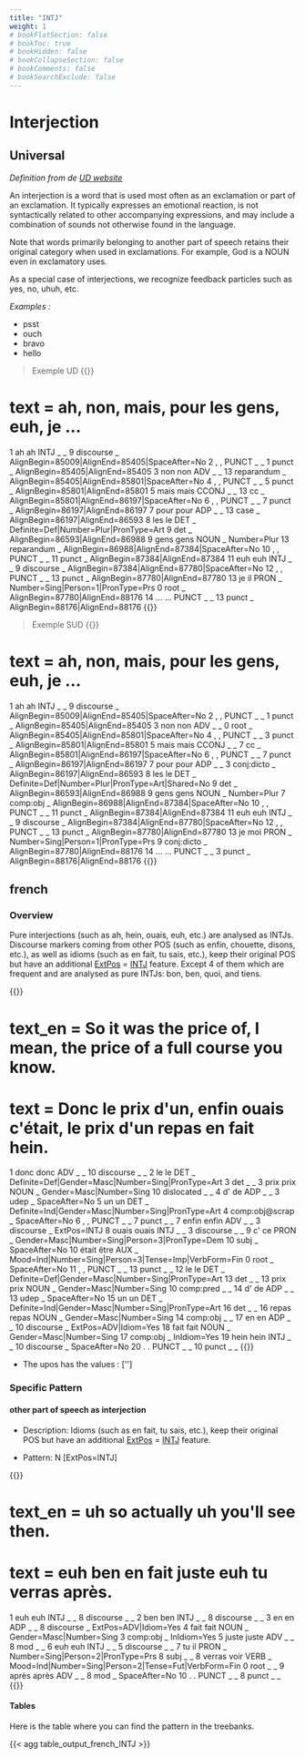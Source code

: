 ```yaml
---
title: "INTJ"
weight: 1
# bookFlatSection: false
# bookToc: true
# bookHidden: false
# bookCollapseSection: false
# bookComments: false
# bookSearchExclude: false
---
```


# Interjection

## Universal 

*Definition from de [UD website](https://universaldependencies.org/u/pos/INTJ.html)*

An interjection is a word that is used most often as an exclamation or part of an exclamation. It typically expresses an emotional reaction, is not syntactically related to other accompanying expressions, and may include a combination of sounds not otherwise found in the language.

Note that words primarily belonging to another part of speech retains their original category when used in exclamations. For example, God is a NOUN even in exclamatory uses.

As a special case of interjections, we recognize feedback particles such as yes, no, uhuh, etc.

*Examples :*
* psst
* ouch
* bravo
* hello

> Exemple UD
{{<conll>}} 
# text = ah, non, mais, pour les gens, euh, je …
1	ah	ah	INTJ	_	_	9	discourse	_	AlignBegin=85009|AlignEnd=85405|SpaceAfter=No
2	,	,	PUNCT	_	_	1	punct	_	AlignBegin=85405|AlignEnd=85405
3	non	non	ADV	_	_	13	reparandum	_	AlignBegin=85405|AlignEnd=85801|SpaceAfter=No
4	,	,	PUNCT	_	_	5	punct	_	AlignBegin=85801|AlignEnd=85801
5	mais	mais	CCONJ	_	_	13	cc	_	AlignBegin=85801|AlignEnd=86197|SpaceAfter=No
6	,	,	PUNCT	_	_	7	punct	_	AlignBegin=86197|AlignEnd=86197
7	pour	pour	ADP	_	_	13	case	_	AlignBegin=86197|AlignEnd=86593
8	les	le	DET	_	Definite=Def|Number=Plur|PronType=Art	9	det	_	AlignBegin=86593|AlignEnd=86988
9	gens	gens	NOUN	_	Number=Plur	13	reparandum	_	AlignBegin=86988|AlignEnd=87384|SpaceAfter=No
10	,	,	PUNCT	_	_	11	punct	_	AlignBegin=87384|AlignEnd=87384
11	euh	euh	INTJ	_	_	9	discourse	_	AlignBegin=87384|AlignEnd=87780|SpaceAfter=No
12	,	,	PUNCT	_	_	13	punct	_	AlignBegin=87780|AlignEnd=87780
13	je	il	PRON	_	Number=Sing|Person=1|PronType=Prs	0	root	_	AlignBegin=87780|AlignEnd=88176
14	…	…	PUNCT	_	_	13	punct	_	AlignBegin=88176|AlignEnd=88176
{{</conll>}} 


> Exemple SUD
{{<conll>}} 
# text = ah, non, mais, pour les gens, euh, je …
1	ah	ah	INTJ	_	_	9	discourse	_	AlignBegin=85009|AlignEnd=85405|SpaceAfter=No
2	,	,	PUNCT	_	_	1	punct	_	AlignBegin=85405|AlignEnd=85405
3	non	non	ADV	_	_	0	root	_	AlignBegin=85405|AlignEnd=85801|SpaceAfter=No
4	,	,	PUNCT	_	_	3	punct	_	AlignBegin=85801|AlignEnd=85801
5	mais	mais	CCONJ	_	_	7	cc	_	AlignBegin=85801|AlignEnd=86197|SpaceAfter=No
6	,	,	PUNCT	_	_	7	punct	_	AlignBegin=86197|AlignEnd=86197
7	pour	pour	ADP	_	_	3	conj:dicto	_	AlignBegin=86197|AlignEnd=86593
8	les	le	DET	_	Definite=Def|Number=Plur|PronType=Art|Shared=No	9	det	_	AlignBegin=86593|AlignEnd=86988
9	gens	gens	NOUN	_	Number=Plur	7	comp:obj	_	AlignBegin=86988|AlignEnd=87384|SpaceAfter=No
10	,	,	PUNCT	_	_	11	punct	_	AlignBegin=87384|AlignEnd=87384
11	euh	euh	INTJ	_	_	9	discourse	_	AlignBegin=87384|AlignEnd=87780|SpaceAfter=No
12	,	,	PUNCT	_	_	13	punct	_	AlignBegin=87780|AlignEnd=87780
13	je	moi	PRON	_	Number=Sing|Person=1|PronType=Prs	9	conj:dicto	_	AlignBegin=87780|AlignEnd=88176
14	…	…	PUNCT	_	_	3	punct	_	AlignBegin=88176|AlignEnd=88176
{{</conll>}} 

## french

### Overview

 Pure interjections (such as ah, hein, ouais, euh, etc.) are analysed as INTJs. Discourse markers coming from other POS (such as enfin, chouette, disons, etc.), as well as idioms (such as en fait, tu sais, etc.), keep their original POS but have an additional [ExtPos](docs/general_guideline/Misc/ExtPos.md) = [INTJ](docs/general_guideline/Upos/INTJ.md) feature. Except 4 of them which are frequent and are analysed as pure INTJs: bon, ben, quoi, and tiens.

{{<conll>}} 
# text_en = So it was the price of, I mean, the price of a full course you know.
# text = Donc le prix d'un, enfin ouais c'était, le prix d'un repas en fait hein.
1	donc	donc	ADV	_	_	10	discourse	_	_
2	le	le	DET	_	Definite=Def|Gender=Masc|Number=Sing|PronType=Art	3	det	_	_
3	prix	prix	NOUN	_	Gender=Masc|Number=Sing	10	dislocated	_	_
4	d'	de	ADP	_	_	3	udep	_	SpaceAfter=No
5	un	un	DET	_	Definite=Ind|Gender=Masc|Number=Sing|PronType=Art	4	comp:obj@scrap	_	SpaceAfter=No
6	,	,	PUNCT	_	_	7	punct	_	_
7	enfin	enfin	ADV	_	_	3	discourse	_	ExtPos=INTJ
8	ouais	ouais	INTJ	_	_	3	discourse	_	_
9	c'	ce	PRON	_	Gender=Masc|Number=Sing|Person=3|PronType=Dem	10	subj	_	SpaceAfter=No
10	était	être	AUX	_	Mood=Ind|Number=Sing|Person=3|Tense=Imp|VerbForm=Fin	0	root	_	SpaceAfter=No
11	,	,	PUNCT	_	_	13	punct	_	_
12	le	le	DET	_	Definite=Def|Gender=Masc|Number=Sing|PronType=Art	13	det	_	_
13	prix	prix	NOUN	_	Gender=Masc|Number=Sing	10	comp:pred	_	_
14	d'	de	ADP	_	_	13	udep	_	SpaceAfter=No
15	un	un	DET	_	Definite=Ind|Gender=Masc|Number=Sing|PronType=Art	16	det	_	_
16	repas	repas	NOUN	_	Gender=Masc|Number=Sing	14	comp:obj	_	_
17	en	en	ADP	_	_	10	discourse	_	ExtPos=ADV|Idiom=Yes
18	fait	fait	NOUN	_	Gender=Masc|Number=Sing	17	comp:obj	_	InIdiom=Yes
19	hein	hein	INTJ	_	_	10	discourse	_	SpaceAfter=No
20	.	.	PUNCT	_	_	10	punct	_	_
{{</conll>}}

- The upos  has the values : ['']


### Specific Pattern

#### other part of speech as interjection  

- Description: Idioms (such as en fait, tu sais, etc.), keep their original POS but have an additional [ExtPos](docs/general_guideline/Misc/ExtPos.md) = [INTJ](docs/general_guideline/Upos/INTJ.md) feature.

- Pattern: N [ExtPos=INTJ]


{{<conll>}}
# text_en = uh so actually uh you'll see then.
# text = euh ben en fait juste euh tu verras après.
1	euh	euh	INTJ	_	_	8	discourse	_	_
2	ben	ben	INTJ	_	_	8	discourse	_	_
3	en	en	ADP	_	_	8	discourse	_	ExtPos=ADV|Idiom=Yes
4	fait	fait	NOUN	_	Gender=Masc|Number=Sing	3	comp:obj	_	InIdiom=Yes
5	juste	juste	ADV	_	_	8	mod	_	_
6	euh	euh	INTJ	_	_	5	discourse	_	_
7	tu	il	PRON	_	Number=Sing|Person=2|PronType=Prs	8	subj	_	_
8	verras	voir	VERB	_	Mood=Ind|Number=Sing|Person=2|Tense=Fut|VerbForm=Fin	0	root	_	_
9	après	après	ADV	_	_	8	mod	_	SpaceAfter=No
10	.	.	PUNCT	_	_	8	punct	_	_
{{</conll>}}

#### Tables

 Here is the table where you can find the pattern in the treebanks.

{{< agg table_output_french_INTJ >}}
 


